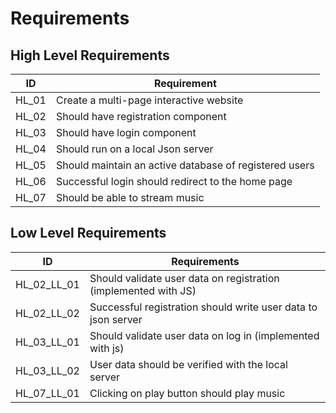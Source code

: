 # Requirements

## High Level Requirements

|ID|Requirement|
|--|--|
| HL_01  | Create a multi-page interactive website |
| HL_02 | Should have registration component |
| HL_03  | Should have login component |
| HL_04  | Should run on a local Json server |
| HL_05  | Should maintain an active database of registered users |
| HL_06  | Successful login should redirect to the home page |
| HL_07 | Should be able to stream music |

## Low Level Requirements

|ID|Requirements|
|--|--|
| HL_02_LL_01  | Should validate user data on registration (implemented with JS)  |
| HL_02_LL_02  | Successful registration should write user data to json server |
| HL_03_LL_01  | Should validate user data on log in (implemented with js) |
| HL_03_LL_02  | User data should be verified with the local server |
| HL_07_LL_01  | Clicking on play button should play music |
